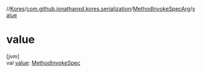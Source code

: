 //[Kores](../../../index.md)/[com.github.jonathanxd.kores.serialization](../index.md)/[MethodInvokeSpecArg](index.md)/[value](value.md)

# value

[jvm]\
val [value](value.md): [MethodInvokeSpec](../../com.github.jonathanxd.kores.common/-method-invoke-spec/index.md)
